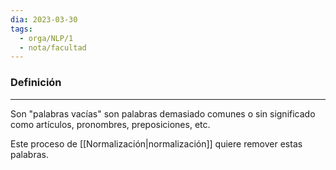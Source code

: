 ```yaml
---
dia: 2023-03-30
tags:
  - orga/NLP/1
  - nota/facultad
---
```

### Definición
---
Son "palabras vacías" son palabras demasiado comunes o sin significado como artículos, pronombres, preposiciones, etc. 

Este proceso de [[Normalización|normalización]] quiere remover estas palabras.